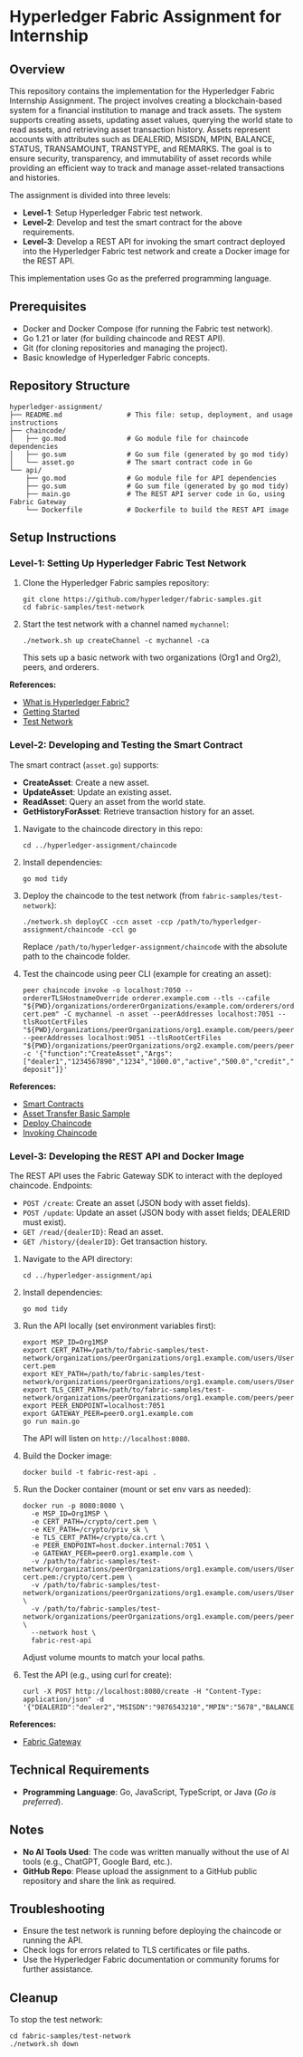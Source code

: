 # Hyperledger Fabric Assignment for Internship

## Overview

This repository contains the implementation for the Hyperledger Fabric Internship Assignment. The project involves creating a blockchain-based system for a financial institution to manage and track assets. The system supports creating assets, updating asset values, querying the world state to read assets, and retrieving asset transaction history. Assets represent accounts with attributes such as DEALERID, MSISDN, MPIN, BALANCE, STATUS, TRANSAMOUNT, TRANSTYPE, and REMARKS. The goal is to ensure security, transparency, and immutability of asset records while providing an efficient way to track and manage asset-related transactions and histories.

The assignment is divided into three levels:
- **Level-1**: Setup Hyperledger Fabric test network.
- **Level-2**: Develop and test the smart contract for the above requirements.
- **Level-3**: Develop a REST API for invoking the smart contract deployed into the Hyperledger Fabric test network and create a Docker image for the REST API.

This implementation uses Go as the preferred programming language.

## Prerequisites

- Docker and Docker Compose (for running the Fabric test network).
- Go 1.21 or later (for building chaincode and REST API).
- Git (for cloning repositories and managing the project).
- Basic knowledge of Hyperledger Fabric concepts.

## Repository Structure

```
hyperledger-assignment/
├── README.md                # This file: setup, deployment, and usage instructions
├── chaincode/
│   ├── go.mod               # Go module file for chaincode dependencies
│   ├── go.sum               # Go sum file (generated by go mod tidy)
│   └── asset.go             # The smart contract code in Go
└── api/
    ├── go.mod               # Go module file for API dependencies
    ├── go.sum               # Go sum file (generated by go mod tidy)
    ├── main.go              # The REST API server code in Go, using Fabric Gateway
    └── Dockerfile           # Dockerfile to build the REST API image
```

## Setup Instructions

### Level-1: Setting Up Hyperledger Fabric Test Network

1. Clone the Hyperledger Fabric samples repository:
   ```
   git clone https://github.com/hyperledger/fabric-samples.git
   cd fabric-samples/test-network
   ```

2. Start the test network with a channel named `mychannel`:
   ```
   ./network.sh up createChannel -c mychannel -ca
   ```

   This sets up a basic network with two organizations (Org1 and Org2), peers, and orderers.

**References:**
- [What is Hyperledger Fabric?](https://hyperledger-fabric.readthedocs.io/en/latest/whatis.html)
- [Getting Started](https://hyperledger-fabric.readthedocs.io/en/latest/getting_started.html)
- [Test Network](https://hyperledger-fabric.readthedocs.io/en/latest/test_network.html)

### Level-2: Developing and Testing the Smart Contract

The smart contract (`asset.go`) supports:
- **CreateAsset**: Create a new asset.
- **UpdateAsset**: Update an existing asset.
- **ReadAsset**: Query an asset from the world state.
- **GetHistoryForAsset**: Retrieve transaction history for an asset.

1. Navigate to the chaincode directory in this repo:
   ```
   cd ../hyperledger-assignment/chaincode
   ```

2. Install dependencies:
   ```
   go mod tidy
   ```

3. Deploy the chaincode to the test network (from `fabric-samples/test-network`):
   ```
   ./network.sh deployCC -ccn asset -ccp /path/to/hyperledger-assignment/chaincode -ccl go
   ```

   Replace `/path/to/hyperledger-assignment/chaincode` with the absolute path to the chaincode folder.

4. Test the chaincode using peer CLI (example for creating an asset):
   ```
   peer chaincode invoke -o localhost:7050 --ordererTLSHostnameOverride orderer.example.com --tls --cafile "${PWD}/organizations/ordererOrganizations/example.com/orderers/orderer.example.com/msp/tlscacerts/tlsca.example.com-cert.pem" -C mychannel -n asset --peerAddresses localhost:7051 --tlsRootCertFiles "${PWD}/organizations/peerOrganizations/org1.example.com/peers/peer0.org1.example.com/tls/ca.crt" --peerAddresses localhost:9051 --tlsRootCertFiles "${PWD}/organizations/peerOrganizations/org2.example.com/peers/peer0.org2.example.com/tls/ca.crt" -c '{"function":"CreateAsset","Args":["dealer1","1234567890","1234","1000.0","active","500.0","credit","initial deposit"]}'
   ```

**References:**
- [Smart Contracts](https://hyperledger-fabric.readthedocs.io/en/latest/smartcontract/smartcontract.html)
- [Asset Transfer Basic Sample](https://github.com/hyperledger/fabric-samples/tree/main/asset-transfer-basic/chaincode-go)
- [Deploy Chaincode](https://hyperledger-fabric.readthedocs.io/en/release-2.4/deploy_chaincode.html)
- [Invoking Chaincode](https://hyperledger-fabric.readthedocs.io/en/release-2.4/deploy_chaincode.html#invoking-the-chaincode)

### Level-3: Developing the REST API and Docker Image

The REST API uses the Fabric Gateway SDK to interact with the deployed chaincode. Endpoints:
- `POST /create`: Create an asset (JSON body with asset fields).
- `POST /update`: Update an asset (JSON body with asset fields; DEALERID must exist).
- `GET /read/{dealerID}`: Read an asset.
- `GET /history/{dealerID}`: Get transaction history.

1. Navigate to the API directory:
   ```
   cd ../hyperledger-assignment/api
   ```

2. Install dependencies:
   ```
   go mod tidy
   ```

3. Run the API locally (set environment variables first):
   ```
   export MSP_ID=Org1MSP
   export CERT_PATH=/path/to/fabric-samples/test-network/organizations/peerOrganizations/org1.example.com/users/User1@org1.example.com/msp/signcerts/User1@org1.example.com-cert.pem
   export KEY_PATH=/path/to/fabric-samples/test-network/organizations/peerOrganizations/org1.example.com/users/User1@org1.example.com/msp/keystore/priv_sk
   export TLS_CERT_PATH=/path/to/fabric-samples/test-network/organizations/peerOrganizations/org1.example.com/peers/peer0.org1.example.com/tls/ca.crt
   export PEER_ENDPOINT=localhost:7051
   export GATEWAY_PEER=peer0.org1.example.com
   go run main.go
   ```

   The API will listen on `http://localhost:8080`.

4. Build the Docker image:
   ```
   docker build -t fabric-rest-api .
   ```

5. Run the Docker container (mount or set env vars as needed):
   ```
   docker run -p 8080:8080 \
     -e MSP_ID=Org1MSP \
     -e CERT_PATH=/crypto/cert.pem \
     -e KEY_PATH=/crypto/priv_sk \
     -e TLS_CERT_PATH=/crypto/ca.crt \
     -e PEER_ENDPOINT=host.docker.internal:7051 \
     -e GATEWAY_PEER=peer0.org1.example.com \
     -v /path/to/fabric-samples/test-network/organizations/peerOrganizations/org1.example.com/users/User1@org1.example.com/msp/signcerts/User1@org1.example.com-cert.pem:/crypto/cert.pem \
     -v /path/to/fabric-samples/test-network/organizations/peerOrganizations/org1.example.com/users/User1@org1.example.com/msp/keystore/priv_sk:/crypto/priv_sk \
     -v /path/to/fabric-samples/test-network/organizations/peerOrganizations/org1.example.com/peers/peer0.org1.example.com/tls/ca.crt:/crypto/ca.crt \
     --network host \
     fabric-rest-api
   ```

   Adjust volume mounts to match your local paths.

6. Test the API (e.g., using curl for create):
   ```
   curl -X POST http://localhost:8080/create -H "Content-Type: application/json" -d '{"DEALERID":"dealer2","MSISDN":"9876543210","MPIN":"5678","BALANCE":2000.0,"STATUS":"active","TRANSAMOUNT":1000.0,"TRANSTYPE":"debit","REMARKS":"withdrawal"}'
   ```

**References:**
- [Fabric Gateway](https://hyperledger-fabric.readthedocs.io/en/latest/gateway.html)

## Technical Requirements

- **Programming Language**: Go, JavaScript, TypeScript, or Java (*Go is preferred*).

## Notes

- **No AI Tools Used**: The code was written manually without the use of AI tools (e.g., ChatGPT, Google Bard, etc.).
- **GitHub Repo**: Please upload the assignment to a GitHub public repository and share the link as required.

## Troubleshooting

- Ensure the test network is running before deploying the chaincode or running the API.
- Check logs for errors related to TLS certificates or file paths.
- Use the Hyperledger Fabric documentation or community forums for further assistance.

## Cleanup

To stop the test network:
```
cd fabric-samples/test-network
./network.sh down
```
